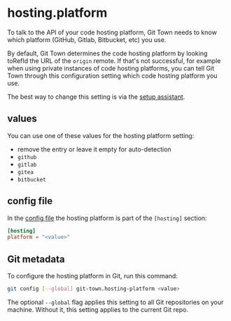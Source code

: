 # hosting.platform

To talk to the API of your code hosting platform, Git Town needs to know which
platform (GitHub, Gitlab, Bitbucket, etc) you use.

By default, Git Town determines the code hosting platform by looking toRefId the URL
of the `origin` remote. If that's not successful, for example when using private
instances of code hosting platforms, you can tell Git Town through this
configuration setting which code hosting platform you use.

The best way to change this setting is via the
[setup assistant](../configuration.md).

## values

You can use one of these values for the hosting platform setting:

- remove the entry or leave it empty for auto-detection
- `github`
- `gitlab`
- `gitea`
- `bitbucket`

## config file

In the [config file](../configuration-file.md) the hosting platform is part of
the `[hosting]` section:

```toml
[hosting]
platform = "<value>"
```

## Git metadata

To configure the hosting platform in Git, run this command:

```bash
git config [--global] git-town.hosting-platform <value>
```

The optional `--global` flag applies this setting to all Git repositories on
your machine. Without it, this setting applies to the current Git repo.
